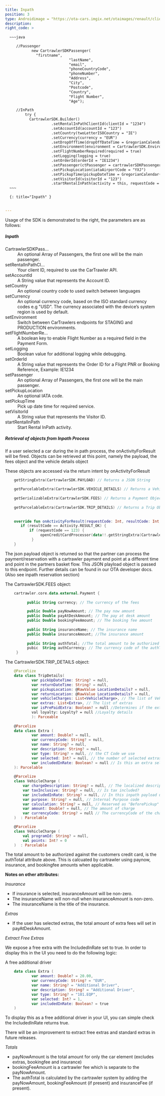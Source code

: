 ```yaml
---
title: Inpath
position: 3
type: Androidimage = "https://ota-cars.imgix.net/otaimages/renault/clio_3dr_nologo.jpg?w=180&dpr=2",
description:
right_code: >
  
  ~~~java      

     //Passenger
            new CartrawlerSDKPassenger(
              "firstname",
                             "lastName",
                             "email",
                             "phoneCountryCode",
                             "phoneNumber",
                             "Address",
                             "City",
                             "Postcode",
                             "Country",
                             "Flight Number",
                             "Age");

     //InPath
         try {
           CartrawlerSDK.Builder()
                     .setRentalInPathClientId(clientId = "1234")
                     .setAccountId(accountId = "123")
                     .setCountry(twoLetterISOCountry = "IE")
                     .setCurrency(currency = "EUR")
                     .setDropOffTime(dropOffDateTime = GregorianCalendar())
                     .setEnvironment(environment = CartrawlerSDK.Environment.STAGING)
                     .setFlightNumberRequired(required = true)
                     .setLogging(logging = true)
                     .setOrderId(orderId = "IE1234")
                     .setPassenger(ctPassenger = cartrawlerSDKPassenger)
                     .setPickupLocation(iataAirportCode = "YXJ")
                     .setPickupTime(pickupDateTime = GregorianCalendar())
                     .setVisitorId(visitorId = "123")
                     .startRentalInPath(activity = this, requestCode = 123)
  ~~~

  {: title="Inpath" }
  

---
```


Usage of the SDK is demonstrated to the right, the parameters are as follows:

<h5>Inpath</h5>

<dl><dt>CartrawlerSDKPass...</dt><dd>An optional Array of Passengers, the first one will be the main passenger.</dd>
<dt>setRentalInPathCl...</dt><dd>Your client ID, required to use the CarTrawler API.</dd>
<dt>setAccountId</dt><dd>A String value that represents the Account ID.</dd>
<dt>setCountry</dt><dd>An optional country code to used switch between languages</dd>
<dt>setCurrency</dt><dd>An optional currency code, based on the ISO standard currency codes e.g "USD". The currency associated with the device’s system region is used by default.</dd>
<dt>setEnvironment</dt><dd>Switch between CarTrawlers endpoints for STAGING and PRODUCTION environments.</dd>
<dt>setFlightNumberRe...</dt><dd>A boolean key to enable Flight Number as a required field in the Payment Form.</dd>
<dt>setLogging</dt><dd>Boolean value for additional logging while debugging.</dd>
<dt>setOrderId</dt><dd>A String value that represents the Order ID for a Flight PNR or Booking Reference, Example: IE1234</dd>
<dt>setPassenger</dt><dd>An optional Array of Passengers, the first one will be the main passenger.</dd>
<dt>setPickupLocation</dt><dd>An optional IATA code.</dd>
<dt>setPickupTime</dt><dd>Pick up date time for required service.</dd>
<dt>setVisitorId</dt><dd>A String value that represents the Visitor ID.</dd>
<dt>startRentalInPath</dt><dd>Start Rental InPath activity.</dd></dl>


<h5>Retrieval of objects from Inpath Process</h5>


If a user selected a car during the in path process, the onActivityForResult will be fired. Objects can be retrieved at this point, namely the payload, the fees object and the vehicle details object

These objects are accessed via the return intent by onActivityForResult

```kotlin   
    getStringExtra(CartrawlerSDK.PAYLOAD) // Returns a JSON String
    
    getParcelableExtra(CartrawlerSDK.VEHICLE_DETAILS) // Returns a VehicleDetails Object
    
    getSerializableExtra(CartrawlerSDK.FEES) // Returns a Payment Object
    
    getParcelableExtra(CartrawlerSDK.TRIP_DETAILS) // Returns a Trip Object with extras included
        
        
    override fun onActivityForResult(requestCode: Int, resultCode: Int, data: Intent?) {
       if (resultCode == Activity.RESULT_OK) {
           if (requestCode == 123) {
                openCreditCardProcessor(data!!.getStringExtra(CartrawlerSDK.PAYLOAD))
            }      
    }
```    
    
The json payload object is returned so that the partner can process the payment/reservation with a cartrawler payment end point at a different time and point in the partners basket flow. This JSON playload object is passed to this endpoint. 
Further details can be found in our OTA developer docs. (Also see inpath reservation section)

The CartrawlerSDK.FEES object:
```kotlin
    cartrawler.core.data.external.Payment {
          
          public String currency; // The currency of the fees

          public Double payNowAmount; // The pay now amount
          public Double payAtDeskAmount; // The pay at desk amount
          public Double bookingFeeAmount; // The booking fee amount
      
          public String insuranceName; // The insurance name
          public Double insuranceAmount; //The insurance amount
          
          public String authTotal; //The total amount to be authorized against the customers credit card.
          pubic  String authCurrency; // The currency code of the authTotal
     }
```
    
The CartrawlerSDK.TRIP_DETAILS object:
```kotlin
    @Parcelize
    data class TripDetails(
            var pickUpDateTime: String? = null,
            var returnDateTime: String? = null,
            var pickupLocation: @RawValue LocationDetails? = null,
            var returnLocation: @RawValue LocationDetails? = null,
            var vehicleCharges: List<VehicleCharge>, // The list of Vehicle Charges
            var extras: List<Extra>, // The list of extras
            var isPrePaidExtra: Boolean? = null //Determines if the extra requires payment
            val loyalty: Loyalty? = null //Loyalty details
            ): Parceable 
            
    @Parcelize
    data class Extra (
            var amount: Double? = null,
            var currencyCode: String? = null,
            var name: String? = null,
            var description: String? = null,
            var type: String? = null, // the CT Code we use
            var selected: Int? = null, // the number of selected extras or qty
            var includedInRate: Boolean? = null // Is this an extra selected by the user or already part of rate
    ): Parcelable
    
    @Parcelize
    class VehicleCharge (
        var chargeDescription: String? = null, // The localized description
        var taxInclusive: String? = null, // Is tax included?
        var includedInRate: String? = null, // In this inpath payload use case this is always 'true'
        var purpose: String? = null, // Internal Purpose code
        var calculation: String? = null, // Reserved as "BeforePickup"
        var amount: Double? = null, // The amount of charge
        var currencyCode: String? = null // The currencyCode of the charge
    )  : Parcelable

    @Parcelize
    class VehicleCharge (
        val programId: String? = null,
        val points: Int? = 0
    )  : Parcelable
```
          
     
The total amount to be authorized against the customers credit card, is the authTotal attribute above. This is calcuated by cartrawler using paynow, insurance, and bookingfee amounts when applicable.
 
**Notes on other attributes:**

*Insurance*
* If insurance is selected, insuranceAmount will be non-zero.
* The insuranceName will non-null when insuranceAmount is non-zero.
* The insuranceName is the title of the insurance.

*Extras*
* If the user has selected extras, the total amount of extra fees will set in payAtDeskAmount. <br>

*Extract Free Extras*

We expose a free extra with the IncludedInRate set to true. In order to display this in the UI you need to do the following logic:

A free additional driver

```kotlin  
    data class Extra (
            var amount: Double? = 20.00,
            var currencyCode: String? = "EUR",
            var name: String? = "Additional Driver",
            var description: String? = "Additional Driver",
            var type: String? = "101.EQP",
            var selected: Int? = 1, 
            var includedInRate: Boolean? = true
    )
```

To display this as a free additional driver in your UI, you can simple check the IncludedInRate returns true. 

There will be an improvement to extract free extras and standard extras in future releases.


*Totals*
* payNowAmount is the total amount for only the car element (excludes extras,  bookingfee and insurance)
* bookingFeeAmount is a cartrawler fee which is separate to the payNowAmount.
* The authTotal is calculated by the cartrawler system by adding the payNowAmount, bookingFeeAmount (if present) and insuranceFee (if present).
